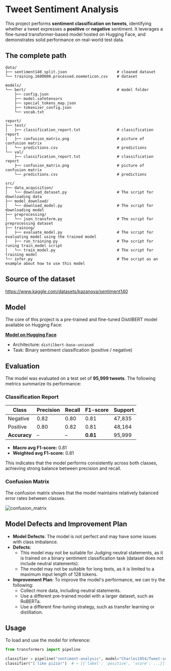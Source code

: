 # Tweet Sentiment Analysis

This project performs **sentiment classification on tweets**, identifying whether a tweet expresses a **positive** or **negative** sentiment. It leverages a fine-tuned transformer-based model hosted on Hugging Face, and demonstrates solid performance on real-world test data.

## The complete path
```
data/                                            
├── sentiment140_split.json                      # cleaned dataset
└── training.1600000.processed.noemoticon.csv    # dataset

models/                                         
└── bert/                                        # model folder
    ├── config.json
    ├── model.safetensors
    ├── special_tokens_map.json
    ├── tokenizer_config.json
    └── vocab.txt

report/                                          
├── test/                                       
│   ├── classification_report.txt                # classification report
│   ├── confusion_matrix.png                     # picture of confusion matrix
│   └── predictions.csv                          # predictions
└── val/                                         
    ├── classification_report.txt                # classification report
    ├── confusion_matrix.png                     # picture of confusion matrix
    └── predictions.csv                          # predictions

src/
├── data_acquisition/
│   └── download_dataset.py                      # The script for downloading data
├── model_download/
│   └── download_model.py                        # The script for downloading model
├── preprocessing/
│   └── json_transform.py                        # The script for preprocessing dataset
├── training/
│   ├── evaluate_model.py                        # The script for evaluating model using the trained model
│   ├── run_training.py                          # The script for runing train_model script
│   └── train_model.py                           # The script for training model
└── infer.py                                     # The script as an example about how to use this model
```

## Source of the dataset

https://www.kaggle.com/datasets/kazanova/sentiment140

## Model

The core of this project is a pre-trained and fine-tuned DistilBERT model available on Hugging Face:

**[Model on Hugging Face](https://huggingface.co/Charles1954/Tweet-sentiment-analysis/tree/main)**

- Architecture: `distilbert-base-uncased`
- Task: Binary sentiment classification (positive / negative)

## Evaluation

The model was evaluated on a test set of **95,999 tweets**. The following metrics summarize its performance:

### Classification Report

| Class     | Precision | Recall | F1-score | Support |
|-----------|-----------|--------|----------|---------|
| Negative  | 0.82      | 0.80   | 0.81     | 47,835  |
| Positive  | 0.80      | 0.82   | 0.81     | 48,164  |
| **Accuracy** | –         | –      | **0.81** | 95,999  |

- **Macro avg F1-score:** 0.81  
- **Weighted avg F1-score:** 0.81

This indicates that the model performs consistently across both classes, achieving strong balance between precision and recall.

### Confusion Matrix

The confusion matrix shows that the model maintains relatively balanced error rates between classes.

![confusion_matrix](https://github.com/user-attachments/assets/9fb1cd6a-285c-4168-ba3f-61f06a34ecfd)

## Model Defects and Improvement Plan

- **Model Defects**: The model is not perfect and may have some issues with class imbalance.
- **Defects**: 
  - This model may not be suitable for Judging neutral statements, as it is trained on a binary sentiment classification task (dataset does not include neutral statements).
  - The model may not be suitable for long texts, as it is limited to a maximum input length of 128 tokens.
- **Improvement Plan**: To improve the model's performance, we can try the following:
  - Collect more data, including neutral statements.
  - Use a different pre-trained model with a larger dataset, such as RoBERTa.
  - Use a different fine-tuning strategy, such as transfer learning or distillation.

## Usage

To load and use the model for inference:

```python
from transformers import pipeline

classifier = pipeline("sentiment-analysis", model="Charles1954/Tweet-sentiment-analysis")
classifier("I like pizza!")  # → [{'label': 'positive', 'score': ...}]
